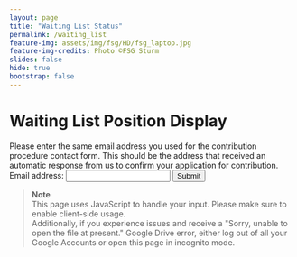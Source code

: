 ```yaml
---
layout: page
title: "Waiting List Status"
permalink: /waiting_list
feature-img: assets/img/fsg/HD/fsg_laptop.jpg
feature-img-credits: Photo ©FSG Sturm
slides: false
hide: true
bootstrap: false
---
```

<style>
    iframe{
        border-style: none;
        width: 100%;
    }
</style>

<h1>Waiting List Position Display</h1>
Please enter the same email address you used for the contribution procedure contact form.
This should be the address that received an automatic response from us to confirm your application for contribution.
<form id="waiting_list_form">
    <label for="email">Email address:</label>
    <input id="email" type="email" name="email" required/>
    <input type="submit" />
</form>

> **Note**
> <br>
> This page uses JavaScript to handle your input. Please make sure to enable client-side usage.<br>
> Additionally, if you experience issues and receive a "Sorry, unable to open the file at present." Google Drive error, either log out of all your Google Accounts or open this page in incognito mode.
<h3 id="loading_text" style="display:none;">Loading...</h3>
<h3 id="waiting_list_title" style="display:none;">Your waiting list position is in the following range: </h3><iframe id="waiting_list_position"></iframe>

<script>
document.forms[0].onsubmit = function(event){
    event.preventDefault();
    // Show loading text
    document.getElementById("loading_text").style.display = "block";
    var team_email = document.getElementById("email").value;
    var  url = "https://script.google.com/macros/s/AKfycbzXJ_Y-oeg4-j-N0OqnziNfwolcht42pKblNiUwXFuAhWDuA6Q/exec" + "?email=" + team_email;
    // Set iframe target to HTML waiting position web app response
    document.getElementById("waiting_list_position").src = url;
    document.getElementById("waiting_list_position").onload = function() {
        // Hide loading text
        document.getElementById("loading_text").style.display = "none";
        // Unhide position text
        document.getElementById("waiting_list_title").style.display = "block";
    };
};
</script>

